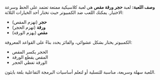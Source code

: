 **وصف اللعبة:**
لعبة **حجر ورقة مقص** هي لعبة كلاسيكية ممتعة تعتمد على الحظ وسرعة الاختيار.
يمكنك اللعب ضد الكمبيوتر حيث تختار أحد الخيارات الثلاثة:

* **حجر** (تهزم المقص)
* **ورقة** (تهزم الحجر)
* **مقص** (يهزم الورقة)

الكمبيوتر يختار بشكل عشوائي، والفائز يحدد بناءً على القواعد المعروفة:

* الحجر يكسر المقص
* المقص يقطع الورقة
* الورقة تغطي الحجر

اللعبة سهلة وسريعة، مناسبة للتسلية أو لتعلم أساسيات البرمجة التفاعلية بلغة بايثون.
